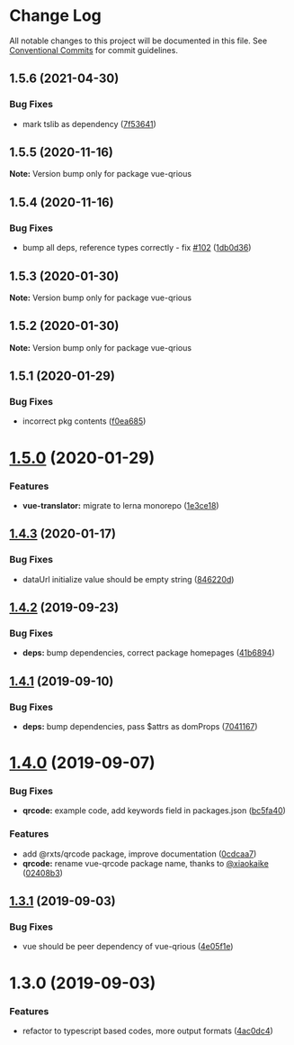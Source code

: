 # Change Log

All notable changes to this project will be documented in this file.
See [Conventional Commits](https://conventionalcommits.org) for commit guidelines.

## 1.5.6 (2021-04-30)


### Bug Fixes

* mark tslib as dependency ([7f53641](https://github.com/rx-ts/vue/commit/7f53641e2c9c57432b3cc59a4a47aacaecf9267b))





## 1.5.5 (2020-11-16)

**Note:** Version bump only for package vue-qrious





## 1.5.4 (2020-11-16)


### Bug Fixes

* bump all deps, reference types correctly - fix [#102](https://github.com/rx-ts/vue/issues/102) ([1db0d36](https://github.com/rx-ts/vue/commit/1db0d36300263db25358f80c25e3598093c7e445))





## 1.5.3 (2020-01-30)

**Note:** Version bump only for package vue-qrious





## 1.5.2 (2020-01-30)

**Note:** Version bump only for package vue-qrious





## 1.5.1 (2020-01-29)


### Bug Fixes

* incorrect pkg contents ([f0ea685](https://github.com/rx-ts/vue/commit/f0ea685c51d95e9ce24c91e2e4cd1d955b7c46aa))





# [1.5.0](https://github.com/rx-ts/vue/compare/vue-qrious@1.4.3...vue-qrious@1.5.0) (2020-01-29)


### Features

* **vue-translator:** migrate to lerna monorepo ([1e3ce18](https://github.com/rx-ts/vue/commit/1e3ce180af238aa612b28f2b7944f5eeb9664c40))





## [1.4.3](https://github.com/rx-ts/vue/compare/vue-qrious@1.4.2...vue-qrious@1.4.3) (2020-01-17)


### Bug Fixes

* dataUrl initialize value should be empty string ([846220d](https://github.com/rx-ts/vue/commit/846220ddf5bc47416e144e02ff559f35edc17789))





## [1.4.2](https://github.com/rx-ts/vue/compare/vue-qrious@1.4.1...vue-qrious@1.4.2) (2019-09-23)


### Bug Fixes

* **deps:** bump dependencies, correct package homepages ([41b6894](https://github.com/rx-ts/vue/commit/41b6894))





## [1.4.1](https://github.com/rx-ts/vue/compare/vue-qrious@1.4.0...vue-qrious@1.4.1) (2019-09-10)


### Bug Fixes

* **deps:** bump dependencies, pass $attrs as domProps ([7041167](https://github.com/rx-ts/vue/commit/7041167))





# [1.4.0](https://github.com/rx-ts/vue/compare/vue-qrious@1.3.2...vue-qrious@1.4.0) (2019-09-07)


### Bug Fixes

* **qrcode:** example code, add keywords field in packages.json ([bc5fa40](https://github.com/rx-ts/vue/commit/bc5fa40))


### Features

* add @rxts/qrcode package, improve documentation ([0cdcaa7](https://github.com/rx-ts/vue/commit/0cdcaa7))
* **qrcode:** rename vue-qrcode package name, thanks to [@xiaokaike](https://github.com/xiaokaike) ([02408b3](https://github.com/rx-ts/vue/commit/02408b3))





## [1.3.1](https://github.com/rx-ts/vue/compare/vue-qrious@1.3.0...vue-qrious@1.3.1) (2019-09-03)

### Bug Fixes

- vue should be peer dependency of vue-qrious ([4e05f1e](https://github.com/rx-ts/vue/commit/4e05f1e))

# 1.3.0 (2019-09-03)

### Features

- refactor to typescript based codes, more output formats ([4ac0dc4](https://github.com/rx-ts/vue/commit/4ac0dc4))
